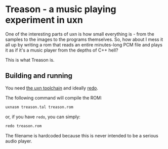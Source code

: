 # Treason - a music playing experiment in uxn

One of the interesting parts of uxn is how small everything is - from the samples to the images to the programs themselves. So, how about I mess it all up by writing a rom that reads an entire minutes-long PCM file and plays it as if it's a music player from the depths of C++ hell?

This is what Treason is.

## Building and running

You need [the uxn toolchain](https://git.sr.ht/~rabbits/uxn) and ideally [redo](https://github.com/apenwarr/redo).

The following command will compile the ROM:

```sh
uxnasm treason.tal treason.rom
```

or, if you have `redo`, you can simply:

```sh
redo treason.rom
```

The filename is hardcoded because this is never intended to be a serious audio player.
